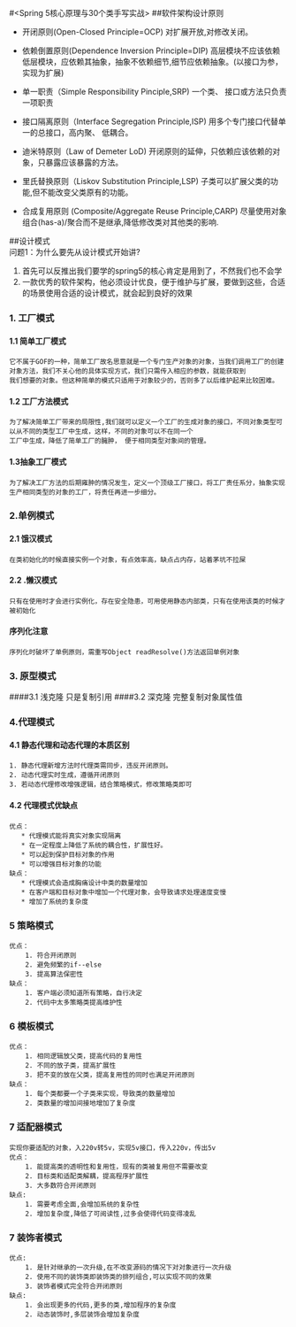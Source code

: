 #<Spring 5核心原理与30个类手写实战>
##软件架构设计原则

* 开闭原则(Open-Closed Principle=OCP)
对扩展开放,对修改关闭。

* 依赖倒置原则(Dependence Inversion Principle=DIP)
高层模块不应该依赖低层模块，应依赖其抽象，抽象不依赖细节,细节应依赖抽象。(以接口为参，实现为扩展)

* 单一职责（Simple Responsibility Pinciple,SRP)
一个类、 接口或方法只负责一项职责

* 接口隔离原则（Interface Segregation Principle,ISP)
 用多个专门接口代替单一的总接口，高内聚、 低耦合。

* 迪米特原则（Law of Demeter LoD)
开闭原则的延伸，只依赖应该依赖的对象，只暴露应该暴露的方法。

* 里氏替换原则（Liskov Substitution Principle,LSP)
子类可以扩展父类的功能,但不能改变父类原有的功能。

* 合成复用原则 (Composite/Aggregate Reuse Principle,CARP)
 尽量使用对象组合(has-a)/聚合而不是继承,降低修改类对其他类的影响.
 
##设计模式  
问题1：为什么要先从设计模式开始讲?  
1. 首先可以反推出我们要学的spring5的核心肯定是用到了，不然我们也不会学
2. 一款优秀的软件架构，他必须设计优良，便于维护与扩展，要做到这些，合适的场景使用合适的设计模式，就会起到良好的效果
### 1. 工厂模式 
#### 1.1 简单工厂模式     
    它不属于GOF的一种，简单工厂故名思意就是一个专门生产对象的对象，当我们调用工厂的创建对象方法，我们不关心他的具体实现方式，我们只需传入相应的参数，就能获取到
    我们想要的对象。但这种简单的模式只适用于对象较少的，否则多了以后维护起来比较困难。
#### 1.2 工厂方法模式
    为了解决简单工厂带来的局限性,我们就可以定义一个工厂的生成对象的接口，不同对象类型可以从不同的类型工厂中生成，这样，不同的对象可以不在同一个
    工厂中生成，降低了简单工厂的臃肿， 便于相同类型对象间的管理。
#### 1.3抽象工厂模式
    为了解决工厂方法的后期雍肿的情况发生，定义一个顶级工厂接口，将工厂责任系分，抽象实现生产相同类型的对象的工厂，将责任再进一步细分。
  
### 2.单例模式 
#### 2.1 饿汉模式
    在类初始化的时候直接实例一个对象，有点效率高，缺点占内存，站着茅坑不拉屎
#### 2.2 .懒汉模式
    只有在使用时才会进行实例化，存在安全隐患，可用使用静态内部类，只有在使用该类的时候才被初始化
#### 序列化注意
    序列化时破坏了单例原则，需重写Object readResolve()方法返回单例对象
### 3. 原型模式 
####3.1 浅克隆
    只是复制引用
####3.2 深克隆
    完整复制对象属性值
### 4.代理模式
#### 4.1 静态代理和动态代理的本质区别
    1. 静态代理新增方法时代理类需同步，违反开闭原则。
    2. 动态代理实时生成，遵循开闭原则
    3. 若动态代理修改增强逻辑，结合策略模式，修改策略类即可
#### 4.2 代理模式优缺点
    优点：
       * 代理模式能将真实对象实现隔离
       * 在一定程度上降低了系统的耦合性，扩展性好。
       * 可以起到保护目标对象的作用
       * 可以增强目标对象的功能
    缺点：
       * 代理模式会造成胸痛设计中类的数量增加
       * 在客户端和目标对象中增加一个代理对象，会导致请求处理速度变慢
       * 增加了系统的复杂度
### 5 策略模式   
    优点：
        1. 符合开闭原则
        2. 避免频繁的if--else
        3. 提高算法保密性
    缺点：
        1. 客户端必须知道所有策略，自行决定
        2. 代码中太多策略类提高维护性
### 6 模板模式
    优点：
        1. 相同逻辑放父类，提高代码的复用性
        2. 不同的放子类，提高扩展性
        3. 把不变的放在父类，提高复用性的同时也满足开闭原则
    缺点：
        1. 每个类都要一个子类来实现，导致类的数量增加
        2. 类数量的增加间接地增加了复杂度
### 7 适配器模式
    实现你要适配的对象，入220v转5v，实现5v接口，传入220v，传出5v
    优点：
        1. 能提高类的透明性和复用性，现有的类被复用但不需要改变
        2. 目标类和适配类解耦，提高程序扩展性
        3. 大多数符合开闭原则
    缺点:
        1. 需要考虑全面,会增加系统的复杂性
        2. 增加复杂度,降低了可阅读性,过多会使得代码变得凌乱
### 7 装饰者模式
    优点:
        1. 是针对继承的一次升级,在不改变源码的情况下对对象进行一次升级
        2. 使用不同的装饰类即装饰类的排列组合,可以实现不同的效果
        3. 装饰者模式完全符合开闭原则
    缺点:
        1. 会出现更多的代码,更多的类,增加程序的复杂度
        2. 动态装饰时,多层装饰会增加复杂度
